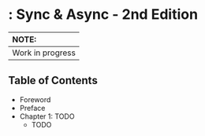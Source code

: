 # : Sync & Async - 2nd Edition

| NOTE: |
| :--- |
| Work in progress |

## Table of Contents

* Foreword
* Preface
* Chapter 1: TODO
    * TODO
